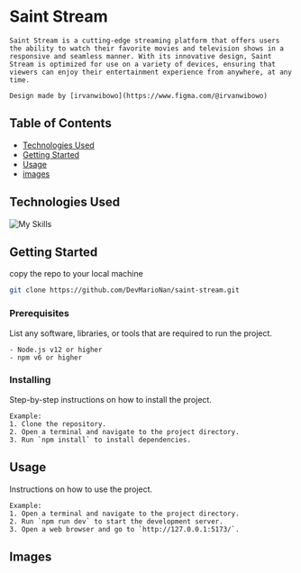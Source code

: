 # Saint Stream

    Saint Stream is a cutting-edge streaming platform that offers users the ability to watch their favorite movies and television shows in a responsive and seamless manner. With its innovative design, Saint Stream is optimized for use on a variety of devices, ensuring that viewers can enjoy their entertainment experience from anywhere, at any time.

    Design made by [irvanwibowo](https://www.figma.com/@irvanwibowo)

## Table of Contents

- [Technologies Used](#technologies-used)
- [Getting Started](#getting-started)
- [Usage](#usage)
- [images](#images)

## Technologies Used

![My Skills](https://skillicons.dev/icons?i=ts,react,tailwindcss,materialui,git,npm)

## Getting Started

copy the repo to your local machine

```bash
git clone https://github.com/DevMarioNan/saint-stream.git
```

### Prerequisites

List any software, libraries, or tools that are required to run the project.

```
- Node.js v12 or higher
- npm v6 or higher
```

### Installing

Step-by-step instructions on how to install the project.

```
Example:
1. Clone the repository.
2. Open a terminal and navigate to the project directory.
3. Run `npm install` to install dependencies.
```

## Usage

Instructions on how to use the project.

```
Example:
1. Open a terminal and navigate to the project directory.
2. Run `npm run dev` to start the development server.
3. Open a web browser and go to `http://127.0.0.1:5173/`.
```

## Images
